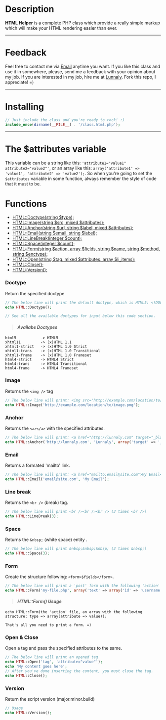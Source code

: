 # Description

 **HTML Helper** is a complete PHP class which provide a really simple markup which will make your HTML rendering easier than ever.

----------

# Feedback
 Feel free to contact me via [Email](mailto:miranda@lunnaly.com) anytime you want. If you like this class and use it in somewhere, please, send me a feedback with your opinion about my job. If you are interested in my job, hire me at [Lunnaly](http://lunnaly.com "Lunnaly's Website"). Fork this repo, I appreciate! =)

----------

# Installing
```php
// Just include the class and you're ready to rock! :)
include_once(dirname(__FILE__) . '/class.html.php');
```

----------

# The $attributes variable
This variable can be a string like this: `'attribute1="value1" attribute2="value2"'`, or an array like this: `array('attribute1' => 'value1', 'attribute2' => 'value2');`. So when you're going to set the `$attributes` variable in some function, always remember the style of code that it must to be.

# Functions
* [HTML::Doctype(string $type);](#doctype)
* [HTML::Image(string $src, mixed $attributes);](#image)
* [HTML::Anchor(string $url, string $label, mixed $attributes);](#anchor)
* [HTML::Email(string $email, string $label);](#email)
* [HTML::LineBreak(integer $count);](#linebreak)
* [HTML::Space(integer $count);](#space)
* [HTML::Form(string $action, array $fields, string $name, string $method, string $enctype);](#form)
* [HTML::Open(string $tag, mixed $attributes, array $li_items);](#openclose)
* [HTML::Close();](#openclose)
* [HTML::Version();](#version)

### Doctype
Return the specified doctype

```php
// The below line will print the default doctype, which is HTML5: <!DOCTYPE html>
echo HTML::Doctype();

// See all the available doctypes for input below this code section.
```

>#### _Availabe Doctypes_
```
html5			-> HTML5
xhtml11			-> (x)HTML 1.1
xhtml1-strict 	-> (x)HTML 1.0 Strict
xhtml1-trans 	-> (x)HTML 1.0 Transitional
xhtml1-frame 	-> (x)HTML 1.0 Frameset
html4-strict	-> HTML4 Strict
html4-trans		-> HTML4 Transitional
html4-frame		-> HTML4 Frameset
```

### Image
Returns the `<img />` tag

```php
// The below line will print: <img src="http://example.com/location/to/image.png" border="0" />
echo HTML::Image('http://example.com/location/to/image.png');
```

### Anchor
Returns the `<a></a>` with the specified attributes.

```php
// The below line will print: <a href="http://lunnaly.com" target="_blank" title="">Lunnaly</a>
echo HTML::Anchor('http://lunnaly.com', 'Lunnaly', array('target' => '_blank'));
```

### Email
Returns a formated 'mailto' link.

```php
// The below line will print: <a href="mailto:email@site.com">My Email</a>
echo HTML::Email('email@site.com', 'My Email');
```

### Line break
Returns the `<br />` (break) tag.

```php
// The below line will print <br /><br /><br /> (3 times <br />)
echo HTML::LineBreak(3);
```

### Space
Returns the `&nbsp;` (white space) entity .

```php
// The below line will print &nbsp;&nbsp;&nbsp; (3 times &nbsp;)
echo HTML::Space(3);
```

### Form
Create the structure following: `<form>$fields</form>`.

```php
// The below line will print a 'post' form with the following 'action' attribute: 'my-file.php' and 2 fields which are: 'username' and 'password'.
echo HTML::Form('my-file.php', array('text' => array('id' => 'username', 'name' => 'username', 'placeholder' => 'I\'m a text field! =)'), 'password' => array('id' => 'password', 'name' => 'password', 'placeholder' => 'I\'m a password input! =)')));
```

> #### _HTML::Form() Usage_
```
echo HTML::Form(the 'action' file, an array with the following structure: type => array(attribute => value));

That's all you need to print a form. =)
```

### Open & Close
Open a tag and pass the specified attributes to the same.

```php
// The below line will print an opened tag
echo HTML::Open('tag', 'attribute="value"');
echo 'My content goes here';
// After you've done inserting the content, you must close the tag.
echo HTML::Close();
```

### Version
Return the script version (major.minor.build)

```php
// Usage
echo HTML::Version();
```